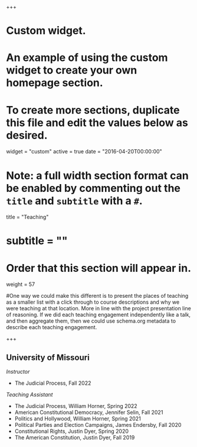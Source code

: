 +++
# Custom widget.
# An example of using the custom widget to create your own homepage section.
# To create more sections, duplicate this file and edit the values below as desired.
widget = "custom"
active = true
date = "2016-04-20T00:00:00"

# Note: a full width section format can be enabled by commenting out the `title` and `subtitle` with a `#`.
title = "Teaching"
# subtitle = ""


# Order that this section will appear in.
weight = 57

#One way we could make this different is to present the places of teaching as a smaller list with a click through to course descriptions and why we were teaching at that location. More in line with the project presentation line of reasoning. If we did each teaching engagement independently like a talk, and then aggregate them, then we could use schema.org metadata to describe each teaching engagement.

+++
<h2>University of Missouri</h2>

_Instructor_
+ The Judicial Process, Fall 2022

_Teaching Assistant_
+ The Judicial Process, William Horner, Spring 2022
+ American Constitutional Democracy, Jennifer Selin, Fall 2021 
+ Politics and Hollywood, William Horner, Spring 2021
+ Political Parties and Election Campaigns, James Endersby, Fall 2020 
+ Constitutional Rights, Justin Dyer, Spring 2020
+ The American Constitution, Justin Dyer, Fall 2019
